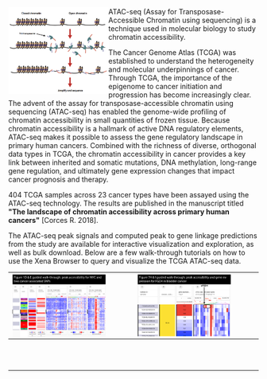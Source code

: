 <img src="https://github.com/ucscXena/cohortMetaData/raw/master/hub_atacseq.xenahubs.net/open-chromatin.png" width="40%"  align="left" /> 
ATAC-seq (Assay for Transposase-Accessible Chromatin using sequencing) is a technique used in molecular biology to study chromatin accessibility.

The Cancer Genome Atlas (TCGA) was established to understand the heterogeneity and molecular underpinnings of cancer. Through TCGA, the importance of the epigenome to cancer initiation and progression has become increasingly clear. The advent of the assay for transposase-accessible chromatin using sequencing (ATAC-seq) has enabled the genome-wide profiling of chromatin accessibility in small quantities of frozen tissue. Because chromatin accessibility is a hallmark of active DNA regulatory elements, ATAC-seq makes it possible to assess the gene regulatory landscape in primary human cancers. Combined with the richness of diverse, orthogonal data types in TCGA, the chromatin accessibility in cancer provides a key link between inherited and somatic mutations, DNA methylation, long-range gene regulation, and ultimately gene expression changes that impact cancer prognosis and therapy.

404 TCGA samples across 23 cancer types have been assayed using the ATAC-seq technology. The results are published in the manuscript titled <b>"The landscape of chromatin accessibility across primary human cancers"</b> [Corces R. 2018]. 

The ATAC-seq peak signals and computed peak to gene linkage predictions from the study are available for interactive visualization and exploration, as well as bulk download. Below are a few walk-through tutorials on how to use the Xena Browser to query and visualize the TCGA ATAC-seq data.

<table align="center" width="90%" border="0">
  <tr>
    <td><a href="http://xenabrowser.net/datapages/?markdown=https://raw.githubusercontent.com/ucscXena/cohortMetaData/master/hub_atacseq.xenahubs.net/Figure1DE/Figure1DE_walk_through.md"><img align="middle" src="https://github.com/ucscXena/cohortMetaData/raw/master/hub_atacseq.xenahubs.net/walthroughFigure1DE.png" width="80%"></a></td>
    <td><a href="http://xenabrowser.net/datapages/?markdown=https://raw.githubusercontent.com/ucscXena/cohortMetaData/master/hub_atacseq.xenahubs.net/Figure7HI/Figure7HI_walk_through.md"><img align="middle" src="https://github.com/ucscXena/cohortMetaData/raw/master/hub_atacseq.xenahubs.net/walthroughFigure7HI.png" width="80%"></a></td>
  </tr>
</table>

<br>
<br>
<hr>
